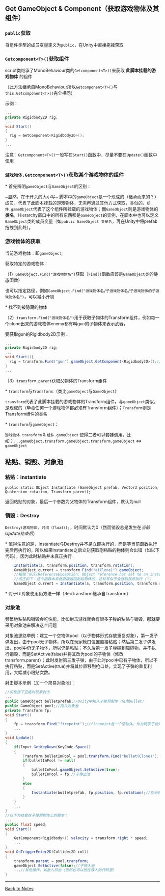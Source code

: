 ## Get GameObject & Component（获取游戏物体及其组件） 

### `public`获取 

将组件类型的成员变量定义为`public`，在Unity中直接拖拽获取 

### `Getcomponent<T>()`获取组件 

script类继承了MonoBehaviour类的`Getcomponent<T>()`来获取 **此脚本挂载的游戏物体** 的组件 

（此方法继承自MonoBehaviour所以`Getcomponent<T>()`与`this.Getcomponent<T>()`完全相同）

示例： 

```C#
...
private Rigidbody2D rig;
...
void Start()
{
  rig = GetComponent<Rigidbody2D>();
}
...
``` 

注意：`Getcomponent<T>()`一般写在`Start()`函数中，尽量不要在`Update()`函数中使用 

### `游戏物体.Getcomponent<T>()`获取某个游戏物体的组件 

\* 首先辨明`gameObject`与`GameObject`的区别： 

  ~显然，在于开头的大小写~ 脚本中的`gameObject`是一个现成的（继承而来的？）成员，代表了此脚本挂载的游戏物体，无需再通过其他方式获取，类似的，`组件.gameObject`代表了这个组件所挂载的游戏物体；而`GameObject`则是游戏物体的**类名**，Hierarchy窗口中的所有东西都是`GameObject`的实例，在脚本中也可以定义`GameObject`类的成员变量（如`public GameObject 变量名`，再在Unity中将prefab拖拽到此处）。 

### 游戏物体的获取 

当前游戏物体：即`gameObject`; 

获取特定的游戏物体： 

（1）`GameObject.Find("游戏物体名")`获取（`Find()`函数应该是`GameObject`类的静态函数） 

也可以指定路径，例如`GameObject.Find("游戏物体名/子游戏物体名/子游戏物体的子游戏物体名")`，可以减小开销 

\* 找不到被隐藏的物体 

（2）`transform.Find("游戏物体名")`用于获取子物体的Transform组件，例如每一个clone出来的游戏物体enemy都有叫gun的子物体来表示武器， 

要获取gun的Rigidbody2D示例：

```C#
...
private Rigidbody2D rig;
...
void Start(){
  rig = transform.Find("gun").gameObject.GetComponent<Rigidbody2D>();//transform.Find("gun")获取了gun的Transform组件
}
...
``` 

（3）`transform.parent`获取父物体的Transform组件 

 \* `transform`与`Transform`:（类比`gameObject`与`GameObject`）  
 
 `transform`代表了此脚本挂载的游戏物体的Transform组件，与`gameObject`类似，是现成的（毕竟任何一个游戏物体都必须有Transform组件）；`Transform`则是Transform组件的类名
  
 \* `transform`与`gameObject`：
  
`游戏物体.transform` & `组件.gameObject` 使得二者可以套娃调用，比如：`...gameObject.transform.gameObject.transform.gameObject` <=> `gameObject` 

## 粘贴、销毁、对象池 

### 粘贴：Instantiate 

`public static Object Instantiate (GameObject prefab, Vector3 position, Quaternion rotation, Transform parent);` 

返回粘贴的对象，最后一个参数为父物体的Transform组件，默认为null 

### 销毁：Destroy 

`Destroy(游戏物体, 时间（float）);`，时间默认为0（然而销毁总是发生在*当前Update结束后*） 


\* 值得注意的是，Instantiate与Destroy并不是立即执行的，而是等当前函数执行完后再执行的，所以如果Instantiate之后立刻获取刚粘贴的物体则会出错（如以下代码），因为此时粘贴并未真正执行 

```C#
    Instantiate(a, transform.position, transform.rotation);
    GameObject current = transform.Find("a(Clone)").gameObject;
    //报错：NullReferenceException: Object reference not set to an instance of an object
    //改正如下：这个函数本来就直接返回粘贴物体的，这样写似乎会强制按序执行（？）
    GameObject current = Instantiate(a, transform.position, transform.rotation);
``` 

\* 对于UI对象使用仍方法一样（RecTransform继承自Transform） 

### 对象池 

频繁地粘贴和销毁会吃性能，比如射击游戏就会有很多子弹的粘贴与销毁，那就要采用对象池来解决这个问题 

对象池思路举例：建立一个空物体pool（以子物体形式存放重复对象），第一发子弹发出，由于pool无子物体，所以在玩家枪口位置直接粘贴；然后第二发子弹发出，pool中仍无子物体，所以仍是粘贴；不久后第一发子弹碰到障碍物，并不执行销毁，而是SetActive(false)并将其改为pool的子物体（修改transform.parent）；此时发射第三发子弹，由于此时pool中已有子物体，所以不执行粘贴，而是SetActive(true)并将其位置移到枪口处，实现了子弹的重复利用，大幅减小粘贴次数。 

射击脚本示例（加一个简易对象池）： 

```C#
//实现按下空格时玩家射击
...
public GameObject bulletprefab;//Unity中拖入子弹预制体（名为bullet）
public GameObject pool;//拖入对象池
private Transform fp;
void Start()
{
    fp = transform.Find("firepoint");//firepoint是一个空物体，作为玩家子物体来表示开火位置
    ...
}
void Update()
{
    if(Input.GetKeyDown(KeyCode.Space))
    { 
        Transform bulletInPool = pool.transform.Find("bullet(Clone)");
        if(bulletInPool != null)
        {
            bulletInPool.gameObject.SetActive(true);
            bulletInPool = fp;//子弹出池
        }
        else
        {
            Instantiate(bulletprefab, fp.position, fp.rotation);//空池则粘贴子弹
        }
    }
    ...
}
//以下为挂载在子弹预制体上的脚本：
...
public float speed;
void Start()
{
    GetComponent<Rigidbody>().velocity = transform.right * speed; 
    ...
}
void OnTriggerEnter2D(Collider2D coll)
{
    transform.parent = pool.transform;
    gameObject.SetActive(false);//子弹入池
    ...//其他操作，如敌人扣血（当然也可以放在敌人的代码里）
}
``` 
---
[Back to Notes](https://github.com/Vincent-zz/Unity/blob/main/UnityNotes.md)
